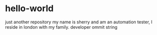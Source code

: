 # hello-world
just another repository
my name is sherry and am an automation tester, l reside in london with my family.
developer ommit string
